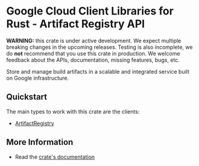 # Google Cloud Client Libraries for Rust - Artifact Registry API

<!-- Code generated by sidekick. DO NOT EDIT. -->

**WARNING:** this crate is under active development. We expect multiple breaking
changes in the upcoming releases. Testing is also incomplete, we do **not**
recommend that you use this crate in production. We welcome feedback about the
APIs, documentation, missing features, bugs, etc.

Store and manage build artifacts in a scalable and integrated service built
on Google infrastructure.

## Quickstart

The main types to work with this crate are the clients:

- [ArtifactRegistry]

## More Information

- Read the [crate's documentation](https://docs.rs/google-cloud-artifactregistry-v1/latest/google-cloud-artifactregistry-v1)

[ArtifactRegistry]: https://docs.rs/google-cloud-artifactregistry-v1/latest/google_cloud_artifactregistry_v1/client/struct.ArtifactRegistry.html
